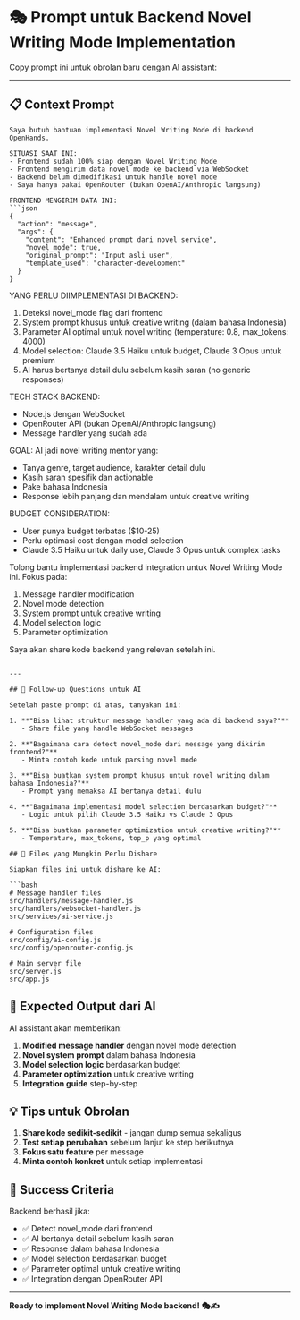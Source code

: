 # 🎭 Prompt untuk Backend Novel Writing Mode Implementation

Copy prompt ini untuk obrolan baru dengan AI assistant:

---

## 📋 Context Prompt

```
Saya butuh bantuan implementasi Novel Writing Mode di backend OpenHands. 

SITUASI SAAT INI:
- Frontend sudah 100% siap dengan Novel Writing Mode
- Frontend mengirim data novel mode ke backend via WebSocket
- Backend belum dimodifikasi untuk handle novel mode
- Saya hanya pakai OpenRouter (bukan OpenAI/Anthropic langsung)

FRONTEND MENGIRIM DATA INI:
```json
{
  "action": "message",
  "args": {
    "content": "Enhanced prompt dari novel service",
    "novel_mode": true,
    "original_prompt": "Input asli user",
    "template_used": "character-development"
  }
}
```

YANG PERLU DIIMPLEMENTASI DI BACKEND:
1. Deteksi novel_mode flag dari frontend
2. System prompt khusus untuk creative writing (dalam bahasa Indonesia)
3. Parameter AI optimal untuk novel writing (temperature: 0.8, max_tokens: 4000)
4. Model selection: Claude 3.5 Haiku untuk budget, Claude 3 Opus untuk premium
5. AI harus bertanya detail dulu sebelum kasih saran (no generic responses)

TECH STACK BACKEND:
- Node.js dengan WebSocket
- OpenRouter API (bukan OpenAI/Anthropic langsung)
- Message handler yang sudah ada

GOAL:
AI jadi novel writing mentor yang:
- Tanya genre, target audience, karakter detail dulu
- Kasih saran spesifik dan actionable
- Pake bahasa Indonesia
- Response lebih panjang dan mendalam untuk creative writing

BUDGET CONSIDERATION:
- User punya budget terbatas ($10-25)
- Perlu optimasi cost dengan model selection
- Claude 3.5 Haiku untuk daily use, Claude 3 Opus untuk complex tasks

Tolong bantu implementasi backend integration untuk Novel Writing Mode ini. Fokus pada:
1. Message handler modification
2. Novel mode detection
3. System prompt untuk creative writing
4. Model selection logic
5. Parameter optimization

Saya akan share kode backend yang relevan setelah ini.
```

---

## 🔧 Follow-up Questions untuk AI

Setelah paste prompt di atas, tanyakan ini:

1. **"Bisa lihat struktur message handler yang ada di backend saya?"**
   - Share file yang handle WebSocket messages

2. **"Bagaimana cara detect novel_mode dari message yang dikirim frontend?"**
   - Minta contoh kode untuk parsing novel mode

3. **"Bisa buatkan system prompt khusus untuk novel writing dalam bahasa Indonesia?"**
   - Prompt yang memaksa AI bertanya detail dulu

4. **"Bagaimana implementasi model selection berdasarkan budget?"**
   - Logic untuk pilih Claude 3.5 Haiku vs Claude 3 Opus

5. **"Bisa buatkan parameter optimization untuk creative writing?"**
   - Temperature, max_tokens, top_p yang optimal

## 📁 Files yang Mungkin Perlu Dishare

Siapkan files ini untuk dishare ke AI:

```bash
# Message handler files
src/handlers/message-handler.js
src/handlers/websocket-handler.js
src/services/ai-service.js

# Configuration files
src/config/ai-config.js
src/config/openrouter-config.js

# Main server file
src/server.js
src/app.js
```

## 🎯 Expected Output dari AI

AI assistant akan memberikan:

1. **Modified message handler** dengan novel mode detection
2. **Novel system prompt** dalam bahasa Indonesia
3. **Model selection logic** berdasarkan budget
4. **Parameter optimization** untuk creative writing
5. **Integration guide** step-by-step

## 💡 Tips untuk Obrolan

1. **Share kode sedikit-sedikit** - jangan dump semua sekaligus
2. **Test setiap perubahan** sebelum lanjut ke step berikutnya
3. **Fokus satu feature** per message
4. **Minta contoh konkret** untuk setiap implementasi

## 🚀 Success Criteria

Backend berhasil jika:
- ✅ Detect novel_mode dari frontend
- ✅ AI bertanya detail sebelum kasih saran
- ✅ Response dalam bahasa Indonesia
- ✅ Model selection berdasarkan budget
- ✅ Parameter optimal untuk creative writing
- ✅ Integration dengan OpenRouter API

---

**Ready to implement Novel Writing Mode backend! 🎭✍️**